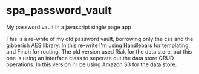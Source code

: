 spa_password_vault
==================

My password vault in a javascript single page app

This is a re-write of my old password vault, borrowing only the css and the gibberish AES library.  In this re-write I'm using Handlebars for templating, and Finch for routing. The old version used Riak for the data store, but this one is using an interface class to seperate out the data store CRUD operations. In this version I'll be using Amazon S3 for the data store.
